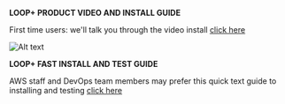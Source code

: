 **LOOP+ PRODUCT VIDEO AND INSTALL GUIDE**

First time users: we'll talk you through the video install [click here](https://www.youtube.com/watch?v=0x4c2Jadyds)

![Alt text](https://fogbank-reporting-version-release.s3.us-east-1.amazonaws.com/Logo.png)

**LOOP+ FAST INSTALL AND TEST GUIDE**

AWS staff and DevOps team members may prefer this quick text guide to installing and testing
[click here](https://github.com/the-serverless-zone/Loop-plus/blob/main/Loop%2Bquick-install-guide.md)

